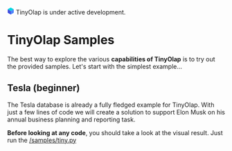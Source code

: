 ![TinyOlap logo](/doc/source/_logos/cube16.png)  TinyOlap is under active development.

# TinyOlap Samples

The best way to explore the various **capabilities of TinyOlap** is to try out the provided samples. 
Let's start with the simplest example...

## Tesla (beginner)

The Tesla database is already a fully fledged example for TinyOlap. With just a few lines of code 
we will create a solution to support Elon Musk on his annual business planning and reporting task.

**Before looking at any code**, you should take a look at the visual result. Just run the 
 [/samples/tiny.py](https://github.com/Zeutschler/tinyolap/blob/main/samples/tiny.py)